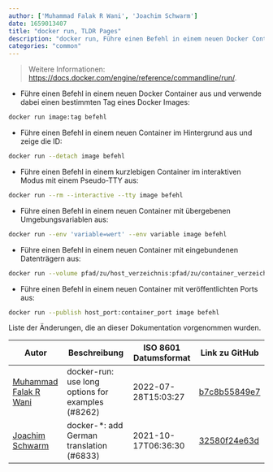 ```yaml
---
author: ['Muhammad Falak R Wani', 'Joachim Schwarm']
date: 1659013407
title: "docker run, TLDR Pages"
description: "docker run, Führe einen Befehl in einem neuen Docker Container aus."
categories: "common"
---
```

> Weitere Informationen: <https://docs.docker.com/engine/reference/commandline/run/>.

- Führe einen Befehl in einem neuen Docker Container aus und verwende dabei einen bestimmten Tag eines Docker Images:

```bash
docker run image:tag befehl
```

- Führe einen Befehl in einem neuen Container im Hintergrund aus und zeige die ID:

```bash
docker run --detach image befehl
```

- Führe einen Befehl in einem kurzlebigen Container im interaktiven Modus mit einem Pseudo-TTY aus:

```bash
docker run --rm --interactive --tty image befehl
```

- Führe einen Befehl in einem neuen Container mit übergebenen Umgebungsvariablen aus:

```bash
docker run --env 'variable=wert' --env variable image befehl
```

- Führe einen Befehl in einem neuen Container mit eingebundenen Datenträgern aus:

```bash
docker run --volume pfad/zu/host_verzeichnis:pfad/zu/container_verzeichnis image befehl
```

- Führe einen Befehl in einem neuen Container mit veröffentlichten Ports aus:

```bash
docker run --publish host_port:container_port image befehl
```
Liste der Änderungen, die an dieser Dokumentation vorgenommen wurden.


Autor | Beschreibung | ISO 8601 Datumsformat | Link zu GitHub
------|-----|-----|-----
[Muhammad Falak R Wani](mailto:falakreyaz@gmail.com) | docker-run: use long options for examples (#8262) | 2022-07-28T15:03:27 | [b7c8b55849e7](https://github.com/tldr-pages/tldr/commit/b7c8b55849e7ace9394c375e6533a920682c0a78)
[Joachim Schwarm](mailto:joachim@schwarm.co) | docker-*: add German translation (#6833) | 2021-10-17T06:36:30 | [32580f24e63d](https://github.com/tldr-pages/tldr/commit/32580f24e63daa8abf77cffe6bc7dac55911fb3a)

